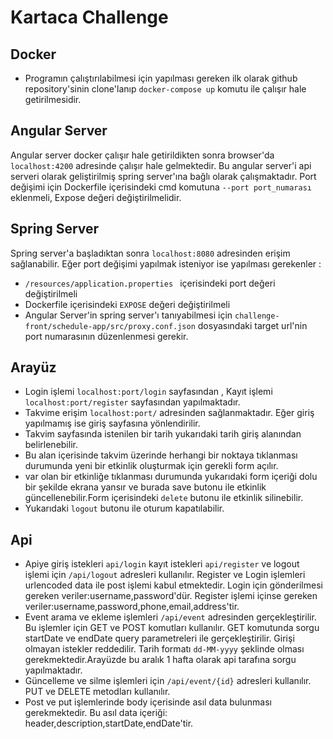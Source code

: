 # Kartaca Challenge
## Docker
 * Programın çalıştırılabilmesi için yapılması gereken ilk olarak github repository'sinin clone'lanıp ```docker-compose up```
 komutu ile çalışır hale getirilmesidir.
## Angular Server
 Angular server docker çalışır hale getirildikten sonra browser'da ```localhost:4200``` adresinde çalışır hale gelmektedir. Bu angular server'i api serveri olarak geliştirilmiş spring server'ına bağlı olarak çalışmaktadır. Port değişimi için Dockerfile içerisindeki cmd komutuna ```--port port_numarası``` eklenmeli, Expose değeri değiştirilmelidir.
## Spring Server
 Spring server'a başladıktan sonra ```localhost:8080``` adresinden erişim sağlanabilir. Eğer port değişimi yapılmak isteniyor ise yapılması gerekenler :
 * ```/resources/application.properties ``` içerisindeki port değeri değiştirilmeli
 * Dockerfile içerisindeki ```EXPOSE``` değeri değiştirilmeli
 * Angular Server'in spring server'ı tanıyabilmesi için ```challenge-front/schedule-app/src/proxy.conf.json``` dosyasındaki target url'nin port numarasının düzenlenmesi gerekir.
## Arayüz
 * Login işlemi ```localhost:port/login``` sayfasından , Kayıt işlemi ```localhost:port/register``` sayfasından yapılmaktadır.
 * Takvime erişim ```localhost:port/``` adresinden sağlanmaktadır. Eğer giriş yapılmamış ise giriş sayfasına yönlendirilir. 
 * Takvim sayfasında istenilen bir tarih yukarıdaki tarih giriş alanından belirlenebilir.
 * Bu alan içerisinde takvim üzerinde herhangi bir noktaya tıklanması durumunda yeni bir etkinlik oluşturmak için gerekli form açılır.
 * var olan bir etkinliğe tıklanması durumunda yukarıdaki form içeriği dolu bir şekilde ekrana yansır ve burada save butonu ile etkinlik güncellenebilir.Form içerisindeki ```delete``` butonu ile etkinlik silinebilir.
 * Yukarıdaki ```logout``` butonu ile oturum kapatılabilir.
## Api
 * Apiye giriş istekleri ```api/login``` kayıt istekleri ```api/register``` ve logout işlemi için ```/api/logout``` adresleri kullanılır. Register ve Login işlemleri urlencoded data ile post işlemi kabul etmektedir. Login için gönderilmesi gereken veriler:username,password'dür. Register işlemi içinse gereken veriler:username,password,phone,email,address'tir.
 * Event arama ve ekleme işlemleri ```/api/event``` adresinden gerçekleştirilir. Bu işlemler için GET ve POST komutları kullanılır. GET komutunda sorgu startDate ve endDate query parametreleri ile gerçekleştirilir. Girişi olmayan istekler reddedilir. Tarih formatı ```dd-MM-yyyy``` şeklinde olması gerekmektedir.Arayüzde bu aralık 1 hafta olarak api tarafına sorgu yapılmaktadır.
 * Güncelleme ve silme işlemleri için ```/api/event/{id}``` adresleri kullanılır. PUT ve DELETE metodları kullanılır.
 * Post ve put işlemlerinde body içerisinde asıl data bulunması gerekmektedir. Bu asıl data içeriği: header,description,startDate,endDate'tir.
